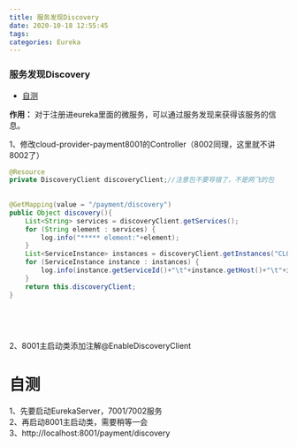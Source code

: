 ```yaml
---
title: 服务发现Discovery
date: 2020-10-18 12:55:45
tags: 
categories: Eureka
---
```


<!--more-->

### 服务发现Discovery

- [自测](#_31)

**作用：** 对于注册进eureka里面的微服务，可以通过服务发现来获得该服务的信息。

1、修改cloud-provider-payment8001的Controller（8002同理，这里就不讲8002了）

```java
@Resource
private DiscoveryClient discoveryClient;//注意包不要导错了，不是网飞的包
 
 
@GetMapping(value = "/payment/discovery")
public Object discovery(){
    List<String> services = discoveryClient.getServices();
    for (String element : services) {
        log.info("***** element:"+element);
    }
    List<ServiceInstance> instances = discoveryClient.getInstances("CLOUD-PAYMENT-SERVICE");
    for (ServiceInstance instance : instances) {
        log.info(instance.getServiceId()+"\t"+instance.getHost()+"\t"+instance.getPort()+"\t"+instance.getUri());
    }
    return this.discoveryClient;
}
 
 
 
 

```

2、8001主启动类添加注解\@EnableDiscoveryClient

# 自测

1、先要启动EurekaServer，7001/7002服务  
2、再启动8001主启动类，需要稍等一会  
3、http://localhost:8001/payment/discovery